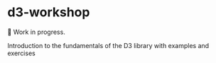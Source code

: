# d3-workshop
🚧 Work in progress.

Introduction to the fundamentals of the D3 library with examples and exercises
